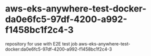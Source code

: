 # aws-eks-anywhere-test-docker-da0e6fc5-97df-4200-a992-f1458bc1f2c4-3
repository for use with E2E test job aws-eks-anywhere-test-docker:da0e6fc5-97df-4200-a992-f1458bc1f2c4-3
